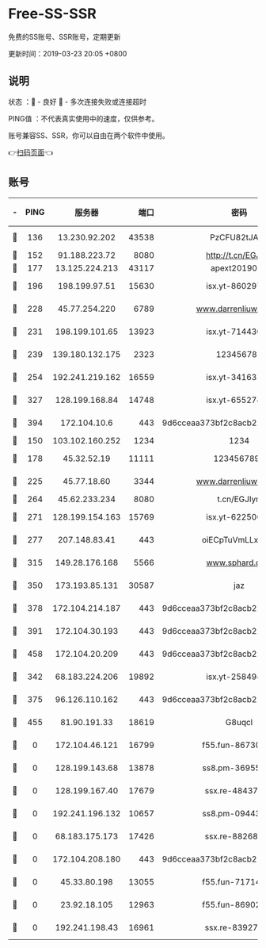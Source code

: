 # Free-SS-SSR

免费的SS账号、SSR账号，定期更新

更新时间：2019-03-23 20:05 +0800

## 说明

状态     ：🙂 - 良好 🙁 - 多次连接失败或连接超时

PING值   ：不代表真实使用中的速度，仅供参考。

账号兼容SS、SSR，你可以自由在两个软件中使用。

👉[扫码页面](https://liesauer.github.io/Free-SS-SSR/)👈

## 账号

|-|PING|服务器|端口|密码|加密方式|区域|
|:----:|:----:|:-----:|-----:|:----:|:----:|:----:|
|🙂|136|13.230.92.202|43538|PzCFU82tJAdZ|aes-256-cfb|JP|
|🙂|152|91.188.223.72|8080|http://t.cn/EGJIyrl|rc4-md5|RU|
|🙂|177|13.125.224.213|43117|apext2019005|chacha20|KR|
|🙂|196|198.199.97.51|15630|isx.yt-86029776|aes-256-cfb|US|
|🙂|228|45.77.254.220|6789|www.darrenliuwei.com|aes-256-cfb|SG|
|🙂|231|198.199.101.65|13923|isx.yt-71443072|aes-256-cfb|US|
|🙂|239|139.180.132.175|2323|123456789|aes-256-cfb|SG|
|🙂|254|192.241.219.162|16559|isx.yt-34163162|aes-256-cfb|US|
|🙂|327|128.199.168.84|14748|isx.yt-65527491|aes-256-cfb|SG|
|🙂|394|172.104.10.6|443|9d6cceaa373bf2c8acb22e60b6a58be6|aes-256-cfb|US|
|🙂|150|103.102.160.252|1234|1234|rc4-md5|JP|
|🙂|178|45.32.52.19|11111|1234567890|aes-256-cfb|JP|
|🙂|225|45.77.18.60|3344|www.darrenliuwei.com|aes-256-cfb|JP|
|🙂|264|45.62.233.234|8080|t.cn/EGJIyrl|rc4-md5|CA|
|🙂|271|128.199.154.163|15769|isx.yt-62250628|aes-256-cfb|SG|
|🙂|277|207.148.83.41|443|oiECpTuVmLLxk4Ts|aes-256-cfb|AU|
|🙂|315|149.28.176.168|5566|www.sphard.com|aes-256-cfb|AU|
|🙂|350|173.193.85.131|30587|jaz|aes-256-cfb|US|
|🙂|378|172.104.214.187|443|9d6cceaa373bf2c8acb22e60b6a58be6|aes-256-cfb|US|
|🙂|391|172.104.30.193|443|9d6cceaa373bf2c8acb22e60b6a58be6|aes-256-cfb|US|
|🙂|458|172.104.20.209|443|9d6cceaa373bf2c8acb22e60b6a58be6|aes-256-cfb|US|
|🙁|342|68.183.224.206|19892|isx.yt-25849474|aes-256-cfb|SG|
|🙁|375|96.126.110.162|443|9d6cceaa373bf2c8acb22e60b6a58be6|aes-256-cfb|US|
|🙁|455|81.90.191.33|18619|G8uqcl|aes-256-cfb|US|
|🙁|0|172.104.46.121|16799|f55.fun-86730796|aes-256-cfb|SG|
|🙁|0|128.199.143.68|13878|ss8.pm-36955198|aes-256-cfb|SG|
|🙁|0|128.199.167.40|17679|ssx.re-48437316|aes-256-cfb|SG|
|🙁|0|192.241.196.132|10657|ss8.pm-09443991|aes-256-cfb|US|
|🙁|0|68.183.175.173|17426|ssx.re-88268123|aes-256-cfb|US|
|🙁|0|172.104.208.180|443|9d6cceaa373bf2c8acb22e60b6a58be6|aes-256-cfb|US|
|🙁|0|45.33.80.198|13055|f55.fun-71714791|aes-256-cfb|US|
|🙁|0|23.92.18.105|12963|f55.fun-86902883|aes-256-cfb|US|
|🙁|0|192.241.198.43|16961|ssx.re-83927366|aes-256-cfb|US|
